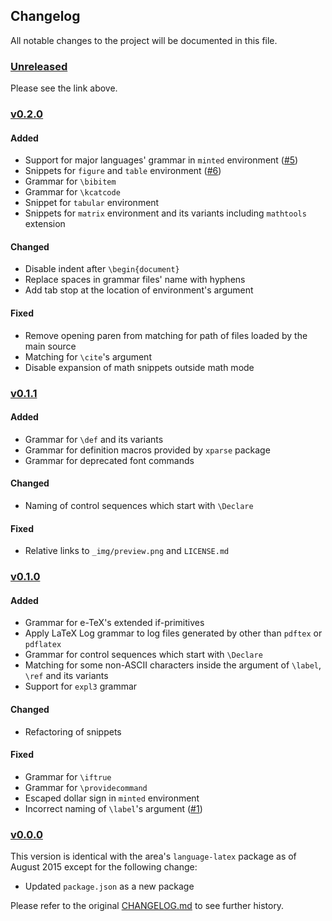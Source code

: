 Changelog
---
All notable changes to the project will be documented in this file.

### [Unreleased](https://github.com/yudai-nkt/language-tex/compare/v0.2.0...master)
Please see the link above.

### [v0.2.0](https://github.com/yudai-nkt/language-tex/compare/v0.1.1...v0.2.0)
#### Added
- Support for major languages' grammar in `minted` environment ([#5](https://github.com/yudai-nkt/language-tex/pull/5))
- Snippets for `figure` and `table` environment ([#6](https://github.com/yudai-nkt/language-tex/pull/6))
- Grammar for `\bibitem`
- Grammar for `\kcatcode`
- Snippet for `tabular` environment
- Snippets for `matrix` environment and its variants including `mathtools` extension

#### Changed
- Disable indent after `\begin{document}`
- Replace spaces in grammar files' name with hyphens
- Add tab stop at the location of environment's argument

#### Fixed
- Remove opening paren from matching for path of files loaded by the main source
- Matching for `\cite`'s argument
- Disable expansion of math snippets outside math mode

### [v0.1.1](https://github.com/yudai-nkt/language-tex/compare/v0.1.0...v0.1.1)
#### Added
- Grammar for `\def` and its variants
- Grammar for definition macros provided by `xparse` package
- Grammar for deprecated font commands

#### Changed
- Naming of control sequences which start with `\Declare`

#### Fixed
- Relative links to `_img/preview.png` and `LICENSE.md`

### [v0.1.0](https://github.com/yudai-nkt/language-tex/compare/v0.0.0...v0.1.0)
#### Added
- Grammar for e-TeX's extended if-primitives
- Apply LaTeX Log grammar to log files generated by other than `pdftex` or `pdflatex`
- Grammar for control sequences which start with `\Declare`
- Matching for some non-ASCII characters inside the argument of `\label`, `\ref` and its variants
- Support for `expl3` grammar

#### Changed
- Refactoring of snippets

#### Fixed
- Grammar for `\iftrue`
- Grammar for `\providecommand`
- Escaped dollar sign in `minted` environment
- Incorrect naming of `\label`'s argument ([#1](https://github.com/yudai-nkt/language-tex/pull/1))

### [v0.0.0](https://github.com/yudai-nkt/language-tex/releases/tag/v0.0.0)
This version is identical with the area's `language-latex` package as of August 2015 except for the following change:

- Updated `package.json` as a new package

Please refer to the original [CHANGELOG.md](https://github.com/area/language-latex/blob/38c445d9bfe5abaa1703d01f95a7090726e1339e/CHANGELOG.md) to see further history.

